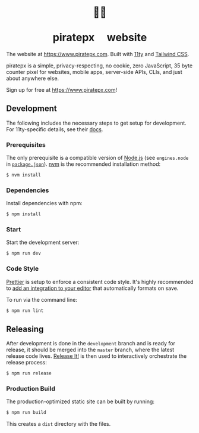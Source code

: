 <h1 align="center">🏴‍☠️<br /><br />piratepx&nbsp;&nbsp;&nbsp;&nbsp;&nbsp;website</h1>

The website at https://www.piratepx.com. Built with
[11ty](https://www.11ty.dev/) and [Tailwind CSS](https://tailwindcss.com/).

piratepx is a simple, privacy-respecting, no cookie, zero JavaScript, 35 byte
counter pixel for websites, mobile apps, server-side APIs, CLIs, and just about
anywhere else.

Sign up for free at https://www.piratepx.com!

## Development

The following includes the necessary steps to get setup for development. For
11ty-specific details, see their [docs](https://www.11ty.dev/docs/).

### Prerequisites

The only prerequisite is a compatible version of [Node.js](https://nodejs.org/)
(see `engines.node` in [`package.json`](package.json)).
[nvm](https://github.com/nvm-sh/nvm) is the recommended installation method:

```bash
$ nvm install
```

### Dependencies

Install dependencies with npm:

```bash
$ npm install
```

### Start

Start the development server:

```bash
$ npm run dev
```

### Code Style

[Prettier](https://prettier.com/) is setup to enforce a consistent code style.
It's highly recommended to
[add an integration to your editor](https://prettier.io/docs/en/editors.html)
that automatically formats on save.

To run via the command line:

```bash
$ npm run lint
```

## Releasing

After development is done in the `development` branch and is ready for release,
it should be merged into the `master` branch, where the latest release code
lives. [Release It!](https://github.com/release-it/release-it) is then used to
interactively orchestrate the release process:

```bash
$ npm run release
```

### Production Build

The production-optimized static site can be built by running:

```bash
$ npm run build
```

This creates a `dist` directory with the files.
